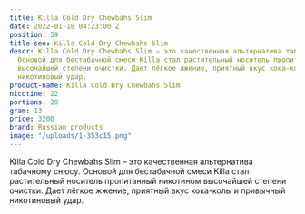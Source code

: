 ```yaml
---
title: Killa Cold Dry Chewbahs Slim
date: 2022-01-18 04:23:00 Z
position: 59
title-seo: Killa Cold Dry Chewbahs Slim
descr: Killa Cold Dry Chewbahs Slim – это качественная альтернатива табачному снюсу.
  Основой для бестабачной смеси Killa стал растительный носитель пропитанный никотином
  высочайшей степени очистки. Дает лёгкое жжение, приятный вкус кока-колы и привычный
  никотиновый удар.
product-name: Killa Cold Dry Chewbahs Slim
nicotine: 22
portions: 20
gram: 13
price: 3200
brand: Russian products
image: "/uploads/1-353c15.png"
---
```


Killa Cold Dry Chewbahs Slim – это качественная альтернатива табачному снюсу. Основой для бестабачной смеси Killa стал растительный носитель пропитанный никотином высочайшей степени очистки. Дает лёгкое жжение, приятный вкус кока-колы и привычный никотиновый удар.